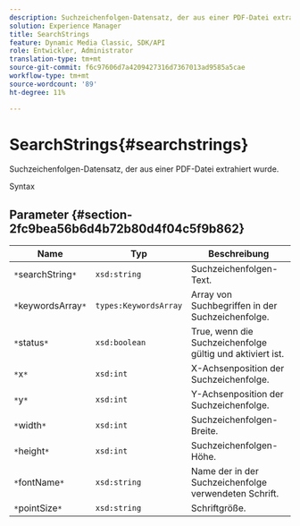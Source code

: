 ```yaml
---
description: Suchzeichenfolgen-Datensatz, der aus einer PDF-Datei extrahiert wurde.
solution: Experience Manager
title: SearchStrings
feature: Dynamic Media Classic, SDK/API
role: Entwickler, Administrator
translation-type: tm+mt
source-git-commit: f6c97606d7a4209427316d7367013ad9585a5cae
workflow-type: tm+mt
source-wordcount: '89'
ht-degree: 11%

---
```



# SearchStrings{#searchstrings}

Suchzeichenfolgen-Datensatz, der aus einer PDF-Datei extrahiert wurde.

Syntax

## Parameter {#section-2fc9bea56b6d4b72b80d4f04c5f9b862}

| Name | Typ | Beschreibung |
|---|---|---|
| `*`searchString`*` | `xsd:string` | Suchzeichenfolgen-Text. |
| `*`keywordsArray`*` | `types:KeywordsArray` | Array von Suchbegriffen in der Suchzeichenfolge. |
| `*`status`*` | `xsd:boolean` | True, wenn die Suchzeichenfolge gültig und aktiviert ist. |
| `*`x`*` | `xsd:int` | X-Achsenposition der Suchzeichenfolge. |
| `*`y`*` | `xsd:int` | Y-Achsenposition der Suchzeichenfolge. |
| `*`width`*` | `xsd:int` | Suchzeichenfolgen-Breite. |
| `*`height`*` | `xsd:int` | Suchzeichenfolgen-Höhe. |
| `*`fontName`*` | `xsd:string` | Name der in der Suchzeichenfolge verwendeten Schrift. |
| `*`pointSize`*` | `xsd:string` | Schriftgröße. |

